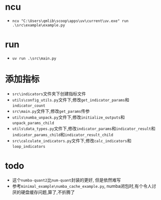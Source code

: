 # ncu
  * `ncu "C:\Users\qmlib\scoop\apps\uv\current\uv.exe" run .\src\example\example.py`
# run
  * `uv run .\src\main.py`
# 添加指标
  * `src\indicators`文件夹下创建指标文件
  * `utils\config_utils.py`文件下,修改`get_indicator_params`和`indicator_count`
  * `src\main.py`文件下,修改`get_params`传参
  * `utils\numba_unpack.py`文件下,修改`initialize_outputs`和`unpack_params_child`
  * `utils\data_types.py`文件下,修改`indicator_params`和`indicator_result`和`indicator_params_child`和`indicator_result_child`
  * `src\calculate_indicators.py`文件下,修改`calc_indicators`和`loop_indicators`
# todo
  * 这个`numba-quant2`比`num-quant`封装的更好, 但是依然难写
  * 参考`minimal_example\numba_cache_example.py`, numba闭包时,有个令人讨厌的硬盘缓存问题,算了,不折腾了
